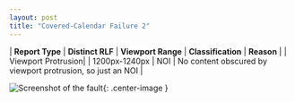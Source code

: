 ```yaml
---
layout: post
title: "Covered-Calendar Failure 2"
---
```

| **Report Type** | **Distinct RLF** | **Viewport Range** | **Classification** | **Reason** |
| Viewport Protrusion|  | 1200px-1240px | NOI | No content obscured by viewport protrusion, so just an NOI | 

![Screenshot of the fault](../../../assets/images/Covered-Calendar/fault2/viewportOverflowWidth1220.png){: .center-image }